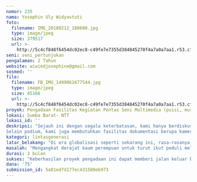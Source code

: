 ```yaml
---
nomor: 235
nama: Yosephin Uly Widyastuti
foto:
  filename: IMG_20180212_180600.jpg
  type: image/jpeg
  size: 379517
  url: >-
    http://5c4cf848f6454dc02ec8-c49fe7e7355d384845270f4a7a0a7aa1.r53.cf2.rackcdn.com/0c71140f-56cd-4d4e-8fed-b6e868a21c45/IMG_20180212_180600.jpg
seni: seni_pertunjukan
pengalaman: 2 Tahun
website: wiwiedjosephine@gmail.com
sosmed: ''
file:
  filename: FB_IMG_1499061677544.jpg
  type: image/jpeg
  size: 45166
  url: >-
    http://5c4cf848f6454dc02ec8-c49fe7e7355d384845270f4a7a0a7aa1.r53.cf2.rackcdn.com/cd5e6ba3-4018-407d-8a6e-a9764e0d7d6f/FB_IMG_1499061677544.jpg
proyek: Pengadaan Fasilitas Kegiatan Pentas Seni Multimedia (puisi, musik, suara, tari, teater)
lokasi: Sumba Barat- NTT
lokasi_id: ''
deskripsi: "Sejauh ini dengan segala keterbatasan, kami hanya berdiskusi dan berlatih sesuai jadwal dari satu tempat ke tempat teman lain. Sementara target kegiatan kami adalah pentas seni multimedia yaitu pentas kolaborasi antara puisi,musik,suara,video,tari juga teater. Dan ini membuat kami agak kesulitan dan tidak fokus berlatih karena tidak memiliki tempat berlatih yang tetap. Maka untuk itu pada kesempatan ini, Kami ingin sekali mengajukan bantuan fasilitas kegiatan berupa bangunan sebuah podium terbuka serba guna (5x7m) di lokasi milik pribadi (Basecamp) komunitas kami. Podium tersebut dapat kami gunakan dengan banyak hal seni. Dalam hal ini dapat sebagai tempat latihan/tampil sangar tari,teater,puisi sekaligus tempat pertemuan diskusi dan lain sebagainya yang berhubungan dengan kegiatas seni sastra dan budaya bagi para anggota komunitas.
Selain podium, kami juga membutuhkan fasilitas dokumentasi berupa kamera video, infokus 6000 lumen, Sound System, Lighthing, dan Komputer PC. Dokumentasi kamera video diperuntukan sebagai alat dokumentasi foto dan video kegiatan latihan/pentas seni juga kegiatan liputan lain seperti festival budaya atau liputan kegiatan ritual budaya suku Sumba oleh komunitas SSBS kami. Khusus untuk Infokus kapasitas 6000 lumen dipergunakan sebagai alat bantu visual background pentas kolaborasi seni berupa musik,tari,teater dan puisi. Begitu pula pada Komputer PC akan dipergunakan untuk pembuatan konsep video animasi background pentas/pementasan melalui infocus 6000 lumen dan juga dipergunakan sebagai media pengeditan video hasil pengambilan gambar, dll. Dalam hal ini komunitas menerapkan pementasan multimedia layaknya mentor muda kami abang kami Asrizal Nur (Penyair Multimedia) asal Depok. Selain untuk acara pentas seni,menulis karya buku sastra, komunitas SSBS kami juga membuat film dokumenter kebudayaan lokal (Sumba) dan hasil dari dokumentasi foto dan video tersebut di publikasikan ke media sosial online dengan tujuan berbagi budaya Sumba kepada khalayak ramai. \r\n"
kategori: lintasgenerasi
latar_belakang: "Di era globalisasi seperti sekarang ini, rasa-rasanya kita telah memasuki abad baru. Ada dimana kita telah mengalami banyak perubahan yang sangat signifikan di segala lini kehidupan. Dimana budaya menjadi korban kemajuan IPTEK yang berdampak pada situasi yang memprihatinkan,dimana kita telah “nyaris kehilangan makna budaya kita sendiri”. Nilai-nilai luhur yang menjadi kearifan lokal terkontaminasi oleh budaya luar yang menjadikan pola hidup kita berubah (kebarat-baratan). Minimnya pola hidup gotong royong, kurangnya rasa kepedulian terhadap sesama kita dan lain sebagainya. Yang lebih mirisnya lagi, kaum perempuan Indonesia selalu terkesan seperti katak dalam tempurung. Terbelenggu oleh tradisi-tradisi kuno yang memberi ruang sempit dalam segala hal, sehingga membuatnya terlalu banyak menutup diri.  Ditinjau dari cari pola pikir diatas,maka untuk mengejar ketertinggalan itu, kami sebagai kaum perempuan melalui komunitas Seni Sastra Budaya Sumba (SSBS) ini dituntut untuk mengambil bagian tersendiri dalam berperan aktif dengan pola berpikir yang baru dan cerdas dalam menyikapi situasi tersebut, kami sebagai kaum perempuan Indonesia harus bisa menunjukan potensi kreativitas kami melalui prestasi-prestasi yang membanggakan di bidang budaya. Salah satunya melalui pentas seni dengan pola penyajian/pertunjukan pentas seni spektakuler (Pentas Puisi Multimedia), dimana konsep ini merupakan rekomendasi dari seorang mentor komunitas SSBS  abang ASRIZAL NUR (Penyair Multimedia) asal Depok.  Konsep merupakan pementasan seni dengan kolaborasi puisi, tari,teater,audio,vokal dan musik. Konsep ini terkesan spektakuler dan banyak menarik perhatian banyak orang. Maka dengan demikian selain menarik perhatian dan kekaguman penonton, konsep ini membantu kami dengan mudah untuk mentransferkan pesan makna dari lakon seni kami diatas pentas (mudah diserap oleh penonton). Dalam arti transfer imaji karya dalam seni dapat maksimal (mencapai 70-85% sukses).\r\n"
masalah: "Mengangkat derajat kaum perempuan untuk turut ikut peduli melestarikan nilai-nilai luhur bangsa kita yang telah nyaris kehilangan makna budayanya melalui aktivitas dan pentas seni komunitas Seni Sastra Budaya Sumba (SSBS).\r\n"
durasi: 3 bulan
sukses: "Keberhasilan proyek pengadaan ini dapat memberi jalan keluar bagi kami kaum perempuan Sumba untuk mengangkat dan mempertahankan budaya lokal melalui mediumisasi karya seni pementasan dengan indikasi menarik perhatian banyak orang untuk terus menumbuh kembangkan peran serta kaum perempuan (gender) dalam melestarikan seni dan budaya serta nilai-nilai luhur yang terkandung didalamnya.\r\n\r\n"
dana: '75'
submission_id: 5a81ed7d177ec431580eb973
---
```

